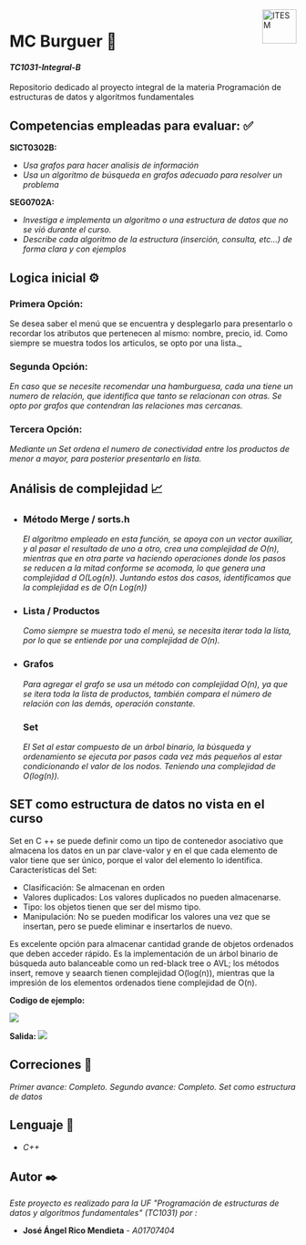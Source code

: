 
<a href="tec.mx">
    <img src="https://javier.rodriguez.org.mx/itesm/2014/tecnologico-de-monterrey-black.png" alt="ITESM" title="ITESM" align="right" height="60" />
</a>

# **MC Burguer** 🍔

#### **_TC1031-Integral-B_**
Repositorio dedicado al proyecto integral de la materia Programación de estructuras de datos y algoritmos fundamentales
## **Competencias empleadas para evaluar:** ✅
**SICT0302B:**
* _Usa grafos para hacer analisis de información_
* _Usa un algoritmo de búsqueda en grafos adecuado para resolver un problema_


**SEG0702A:**
* _Investiga e implementa un algoritmo o una estructura de datos que no se vió durante el curso._
* _Describe cada algoritmo de la estructura (inserción, consulta, etc...) de forma clara y con ejemplos_


## **Logica inicial** ⚙️ 
### **Primera Opción:**
Se desea saber el menú que se encuentra y desplegarlo para presentarlo o recordar los atributos que pertenecen al mismo: nombre, precio, id. Como siempre se muestra todos los articulos, se opto por una lista._


### **Segunda Opción:** 
_En caso que se necesite recomendar una hamburguesa, cada una tiene un numero de relación, que identifica que tanto se relacionan con otras. Se opto por grafos que contendran las relaciones mas cercanas._


### **Tercera Opción:** 
_Mediante un Set ordena el numero de conectividad entre los productos de menor a mayor, para posterior presentarlo en lista._


## **Análisis de complejidad** 📈 

*   ### **Método Merge / sorts.h**
    _El algoritmo empleado en esta función, se apoya con un vector auxiliar, y al pasar el resultado de uno a otro, crea una complejidad de O(n), mientras que en otra parte va haciendo operaciones donde los pasos se reducen a la mitad conforme se acomoda, lo que genera una complejidad d O(Log(n)). Juntando estos dos casos, identificamos que la complejidad es de O(n Log(n))_
*   ### **Lista / Productos**
    _Como siempre se muestra todo el menú, se necesita iterar toda la lista, por lo que se entiende por una complejidad de O(n)._
*   ### **Grafos**
    _Para agregar el grafo se usa un método con complejidad O(n), ya que se itera toda la lista de productos, también compara el número de relación con las demás, operación constante._
    ### **Set**
    _El Set al estar compuesto de un árbol binario, la búsqueda y ordenamiento se ejecuta por pasos cada vez más pequeños al estar condicionando el valor de los nodos. Teniendo una complejidad de O(log(n))._
## **SET como estructura de datos no vista en el curso**
Set en C ++ se puede definir como un tipo de contenedor asociativo que almacena los datos en un par clave-valor y en el que cada elemento de valor tiene que ser único, porque el valor del elemento lo identifica. Características del Set:
*	Clasificación: Se almacenan en orden
*	Valores duplicados: Los valores duplicados no pueden almacenarse.
*	Tipo: los objetos tienen que ser del mismo tipo.
*	Manipulación: No se pueden modificar los valores una vez que se insertan, pero se puede eliminar e insertarlos de nuevo.


Es excelente opción para almacenar cantidad grande de objetos ordenados que deben acceder rápido.
Es la implementación de un árbol binario de búsqueda auto balanceable como un red-black tree o AVL; los métodos insert, remove y seaarch tienen complejidad O(log(n)), mientras que la impresión de los elementos ordenados tiene complejidad de O(n).



**Codigo de ejemplo:**

<a href="#">
    <img src="https://gallusgallus.000webhostapp.com/codigo.png" />
</a>

**Salida:**
<a href="#">
    <img src="https://gallusgallus.000webhostapp.com/codigo2.png" />
</a>


## **Correciones** 📌
 _Primer avance: Completo._
 _Segundo avance: Completo._
 _Set como estructura de datos_

## **Lenguaje** 👅
*  *C++*

## **Autor** ✒️
_Este proyecto es realizado para la UF "Programación de estructuras de datos y algoritmos fundamentales" (TC1031) por :_
* **José Ángel Rico Mendieta** - *A01707404*

